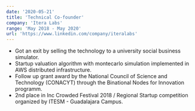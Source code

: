 ```yaml
---
date: '2020-05-21'
title: 'Technical Co-founder'
company: 'Itera Labs'
range: 'May 2018 - May 2020'
url: 'https://www.linkedin.com/company/iteralabs'
---
```


- Got an exit by selling the technology to a university social business simulator.
- Startup valuation algorithm with montecarlo simulation implemented in AWS distributed infrastructure.
- Follow up grant award by the National Council of Science and Technology (CONACYT) through the Binational Nodes for Innovation programm.
- 2nd place in Inc Crowded Festival 2018 / Regional Startup competition organized by ITESM - Guadalajara Campus.
